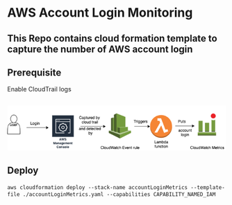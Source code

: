 # AWS Account Login Monitoring 

## This Repo contains cloud formation template to capture the number of AWS account login 

## Prerequisite
 Enable CloudTrail logs

## ![Architecture](https://github.com/jayanthck/GetAWSAccountLoginMetrics/blob/master/Architecture.png)

## Deploy
```
aws cloudformation deploy --stack-name accountLoginMetrics --template-file ./accountLoginMetrics.yaml --capabilities CAPABILITY_NAMED_IAM
```